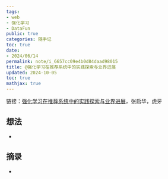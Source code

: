 ```yaml
---
tags:
- web
- 强化学习
- DataFun
public: true
categories: 随手记
toc: true
date:
- 2024/06/14
permalink: note/i_6657cc09e4b0d84daad98015
title: @强化学习在推荐系统中的实践探索与业界进展
updated: 2024-10-05
toc: true
mathjax: true
---
```


链接：[强化学习在推荐系统中的实践探索与业界进展](https://www.datafuntalk.com/p/t_pc/course_pc_detail/image_text/i_6657cc09e4b0d84daad98015)，张启华，虎牙

<!--more-->

## 想法

  + 

## 摘录

  + 
